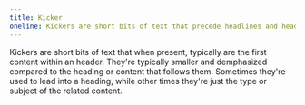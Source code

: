 ```yaml
---
title: Kicker
oneline: Kickers are short bits of text that precede headlines and headings to lead-in or classify content.
---
```


Kickers are short bits of text that when present, typically are the first content within an header. They're typically smaller and demphasized compared to the heading or content that follows them. Sometimes they're used to lead into a heading, while other times they're just the type or subject of the related content.
